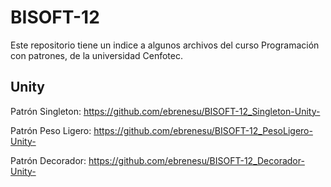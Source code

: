 # BISOFT-12 #
Este repositorio tiene un indice a algunos archivos del curso Programación con patrones, de la universidad Cenfotec. 

## Unity 

Patrón Singleton: https://github.com/ebrenesu/BISOFT-12_Singleton-Unity-

Patrón Peso Ligero: https://github.com/ebrenesu/BISOFT-12_PesoLigero-Unity-

Patrón Decorador: https://github.com/ebrenesu/BISOFT-12_Decorador-Unity-
